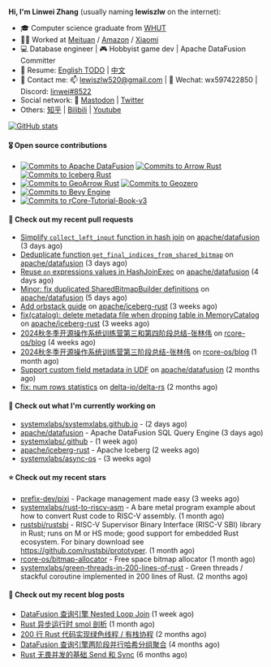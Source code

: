 **Hi, I'm Linwei Zhang** (usually naming **lewiszlw** on the internet):
- 🎓 Computer science graduate from [WHUT](https://en.wikipedia.org/wiki/Wuhan_University_of_Technology)
- 👨‍💻 Worked at [Meituan](https://about.meituan.com/home) / [Amazon](https://www.amazon.com/) / [Xiaomi](https://www.mi.com/)
- 💻 Database engineer | 🎮 Hobbyist game dev | Apache DataFusion Committer
- 📄 Resume: [English TODO](https://github.com/lewiszlw/lewiszlw/blob/main/Resume_EN.md) | [中文](https://github.com/lewiszlw/lewiszlw/blob/main/Resume_CN.md)
- 📱 Contact me: 📫 [lewiszlw520@gmail.com](mailto:lewiszlw520@gmail.com) | 💬 Wechat: wx597422850 | Discord: [linwei#8522](http://discordapp.com/users/891664307035713576)
- Social network: 🦣 [Mastodon](https://mastodon.world/@lewiszlw) | [Twitter](https://twitter.com/lewiszlw)
- Others: [知乎](https://www.zhihu.com/people/tian-qian-zhu-wu-ya) | [Bilibili](https://space.bilibili.com/43876861) | [Youtube](https://www.youtube.com/channel/UCnvri1tqAjxsp9nGQ63zUNw)

[![GitHub stats](https://github-readme-stats.vercel.app/api?username=lewiszlw&count_private=true&show_icons=true&theme=solarized-dark&include_all_commits=true)](https://github.com/anuraghazra/github-readme-stats)

#### 🎖️ Open source contributions
- [![Commits to Apache DataFusion](https://img.shields.io/github/commit-activity/t/apache/datafusion?authorFilter=lewiszlw&style=social&label=Apache%20DataFusion)](https://github.com/apache/datafusion/commits?author=lewiszlw) [![Commits to Arrow Rust](https://img.shields.io/github/commit-activity/t/apache/arrow-rs?authorFilter=lewiszlw&style=social&label=Arrow%20Rust)](https://github.com/apache/arrow-rs/commits?author=lewiszlw) [![Commits to Iceberg Rust](https://img.shields.io/github/commit-activity/t/apache/iceberg-rust?authorFilter=lewiszlw&style=social&label=Iceberg%20Rust)](https://github.com/apache/iceberg-rust/commits?author=lewiszlw)
- [![Commits to GeoArrow Rust](https://img.shields.io/github/commit-activity/t/geoarrow/geoarrow-rs?authorFilter=lewiszlw&style=social&label=GeoArrow%20Rust)](https://github.com/geoarrow/geoarrow-rs/commits?author=lewiszlw) [![Commits to Geozero](https://img.shields.io/github/commit-activity/t/georust/geozero?authorFilter=lewiszlw&style=social&label=Geozero)](https://github.com/georust/geozero/commits?author=lewiszlw)
- [![Commits to Bevy Engine](https://img.shields.io/github/commit-activity/t/bevyengine/bevy?authorFilter=lewiszlw&style=social&label=Bevy%20Engine)](https://github.com/bevyengine/bevy/commits?author=lewiszlw)
- [![Commits to rCore-Tutorial-Book-v3](https://img.shields.io/github/commit-activity/t/rcore-os/rCore-Tutorial-Book-v3?authorFilter=lewiszlw&style=social&label=rCore%20Tutorial%20Book)](https://github.com/rcore-os/rCore-Tutorial-Book-v3/commits?author=lewiszlw)

#### 🔨 Check out my recent pull requests

- [Simplify `collect_left_input` function in hash join](https://github.com/apache/datafusion/pull/14148) on [apache/datafusion](https://github.com/apache/datafusion) (3 days ago)
- [Deduplicate function `get_final_indices_from_shared_bitmap`](https://github.com/apache/datafusion/pull/14145) on [apache/datafusion](https://github.com/apache/datafusion) (3 days ago)
- [Reuse `on` expressions values in HashJoinExec](https://github.com/apache/datafusion/pull/14131) on [apache/datafusion](https://github.com/apache/datafusion) (4 days ago)
- [Minor: fix duplicated SharedBitmapBuilder definitions](https://github.com/apache/datafusion/pull/14122) on [apache/datafusion](https://github.com/apache/datafusion) (5 days ago)
- [Add orbstack guide](https://github.com/apache/iceberg-rust/pull/856) on [apache/iceberg-rust](https://github.com/apache/iceberg-rust) (3 weeks ago)
- [fix(catalog): delete metadata file when droping table in MemoryCatalog](https://github.com/apache/iceberg-rust/pull/854) on [apache/iceberg-rust](https://github.com/apache/iceberg-rust) (3 weeks ago)
- [ 2024秋冬季开源操作系统训练营第三和第四阶段总结-张林伟](https://github.com/rcore-os/blog/pull/702) on [rcore-os/blog](https://github.com/rcore-os/blog) (4 weeks ago)
- [2024秋冬季开源操作系统训练营第三阶段总结-张林伟](https://github.com/rcore-os/blog/pull/652) on [rcore-os/blog](https://github.com/rcore-os/blog) (1 month ago)
- [Support custom field metadata in UDF](https://github.com/apache/datafusion/pull/13458) on [apache/datafusion](https://github.com/apache/datafusion) (2 months ago)
- [fix: num rows statistics](https://github.com/delta-io/delta-rs/pull/2990) on [delta-io/delta-rs](https://github.com/delta-io/delta-rs) (2 months ago)

#### 👷 Check out what I'm currently working on

- [systemxlabs/systemxlabs.github.io](https://github.com/systemxlabs/systemxlabs.github.io) -  (2 days ago)
- [apache/datafusion](https://github.com/apache/datafusion) - Apache DataFusion SQL Query Engine (3 days ago)
- [systemxlabs/.github](https://github.com/systemxlabs/.github) -  (1 week ago)
- [apache/iceberg-rust](https://github.com/apache/iceberg-rust) - Apache Iceberg (2 weeks ago)
- [systemxlabs/async-os](https://github.com/systemxlabs/async-os) -  (3 weeks ago)

#### ⭐ Check out my recent stars

- [prefix-dev/pixi](https://github.com/prefix-dev/pixi) - Package management made easy (3 weeks ago)
- [systemxlabs/rust-to-riscv-asm](https://github.com/systemxlabs/rust-to-riscv-asm) - A bare metal program example about how to convert Rust code to RISC-V assembly. (1 month ago)
- [rustsbi/rustsbi](https://github.com/rustsbi/rustsbi) - RISC-V Supervisor Binary Interface (RISC-V SBI) library in Rust; runs on M or HS mode; good support for embedded Rust ecosystem. For binary download see https://github.com/rustsbi/prototyper. (1 month ago)
- [rcore-os/bitmap-allocator](https://github.com/rcore-os/bitmap-allocator) - Free space bitmap allocator (1 month ago)
- [systemxlabs/green-threads-in-200-lines-of-rust](https://github.com/systemxlabs/green-threads-in-200-lines-of-rust) - Green threads / stackful coroutine implemented in 200 lines of Rust. (2 months ago)

#### 📜 Check out my recent blog posts

- [DataFusion 查询引擎 Nested Loop Join](https://systemxlabs.github.io/blog/datafusion-nested-loop-join/) (1 week ago)
- [Rust 异步运行时 smol 剖析](https://systemxlabs.github.io/blog/smol-async-runtime/) (1 month ago)
- [200 行 Rust 代码实现绿色线程 / 有栈协程](https://systemxlabs.github.io/blog/green-threads-in-200-lines-of-rust/) (2 months ago)
- [DataFusion 查询引擎两阶段并行哈希分组聚合](https://systemxlabs.github.io/blog/datafusion-grouped-aggregations/) (4 months ago)
- [Rust 无畏并发的基础 Send 和 Sync](https://systemxlabs.github.io/blog/rust-send-sync/) (6 months ago)
